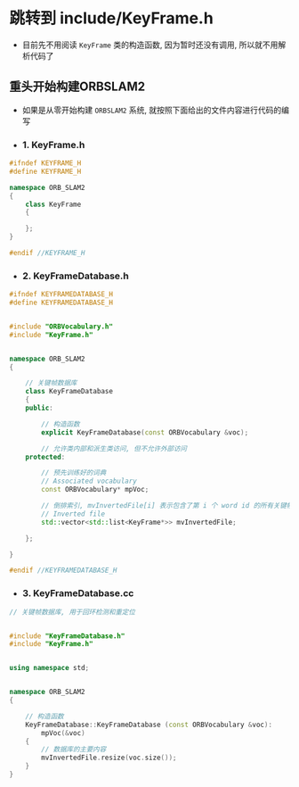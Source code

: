 # 跳转到 include/KeyFrame.h

- 目前先不用阅读 `KeyFrame` 类的构造函数, 因为暂时还没有调用, 所以就不用解析代码了


## 重头开始构建ORBSLAM2

- 如果是从零开始构建 `ORBSLAM2` 系统, 就按照下面给出的文件内容进行代码的编写


- ### 1. KeyFrame.h

```c++
#ifndef KEYFRAME_H
#define KEYFRAME_H

namespace ORB_SLAM2
{
    class KeyFrame
    {

    };
}

#endif //KEYFRAME_H

```


- ### 2. KeyFrameDatabase.h

```c++
#ifndef KEYFRAMEDATABASE_H
#define KEYFRAMEDATABASE_H


#include "ORBVocabulary.h"
#include "KeyFrame.h"


namespace ORB_SLAM2
{

    // 关键帧数据库
    class KeyFrameDatabase
    {
    public:

        // 构造函数
        explicit KeyFrameDatabase(const ORBVocabulary &voc);

        // 允许类内部和派生类访问, 但不允许外部访问
    protected:

        // 预先训练好的词典
        // Associated vocabulary
        const ORBVocabulary* mpVoc;

        // 倒排索引, mvInvertedFile[i] 表示包含了第 i 个 word id 的所有关键帧
        // Inverted file
        std::vector<std::list<KeyFrame*>> mvInvertedFile;

    };

}

#endif //KEYFRAMEDATABASE_H

```


- ### 3. KeyFrameDatabase.cc


```c++
// 关键帧数据库, 用于回环检测和重定位


#include "KeyFrameDatabase.h"
#include "KeyFrame.h"


using namespace std;


namespace ORB_SLAM2
{

    // 构造函数
    KeyFrameDatabase::KeyFrameDatabase (const ORBVocabulary &voc):
        mpVoc(&voc)
    {
        // 数据库的主要内容
        mvInvertedFile.resize(voc.size());
    }
}

```


